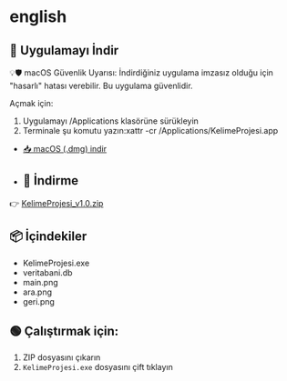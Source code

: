 # english
## 💾 Uygulamayı İndir
💡🛡️ macOS Güvenlik Uyarısı:
İndirdiğiniz uygulama imzasız olduğu için "hasarlı" hatası verebilir. Bu uygulama güvenlidir.

Açmak için:

1. Uygulamayı /Applications klasörüne sürükleyin  
2. Terminale şu komutu yazın:xattr -cr /Applications/KelimeProjesi.app

- [📥 macOS (.dmg) indir](https://github.com/SuatCobankaya/english/releases/download/v1.0.0/KelimeProjesi.dmg)
- ## 🔽 İndirme
👉 [KelimeProjesi_v1.0.zip](https://github.com/SuatCobankaya/english/releases/download/v1.0.1/KelimeProjesi_v1.0.zip.zip)

## 📦 İçindekiler
- KelimeProjesi.exe
- veritabani.db
- main.png
- ara.png
- geri.png

## 🟢 Çalıştırmak için:
1. ZIP dosyasını çıkarın
2. `KelimeProjesi.exe` dosyasını çift tıklayın


